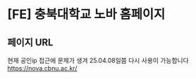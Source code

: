 # [FE] 충북대학교 노바 홈페이지

## 페이지 URL

현재 공인ip 접근에 문제가 생겨 25.04.08일쯤 다시 사용이 가능합니다<br/>
https://nova.cbnu.ac.kr/
